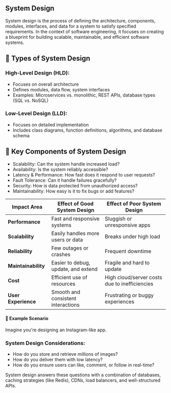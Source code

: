 ## System Design

System design is the process of defining the architecture, components, modules, interfaces, and data for a system to satisfy specified requirements. In the context of software engineering, it focuses on creating a blueprint for building scalable, maintainable, and efficient software systems.

## 🔧 Types of System Design
### High-Level Design (HLD):
- Focuses on overall architecture
- Defines modules, data flow, system interfaces
- Examples: Microservices vs. monolithic, REST APIs, database types (SQL vs. NoSQL)

### Low-Level Design (LLD):
- Focuses on detailed implementation
- Includes class diagrams, function definitions, algorithms, and database schema

## 🎯 Key Components of System Design
- Scalability: Can the system handle increased load?
- Availability: Is the system reliably accessible?
- Latency & Performance: How fast does it respond to user requests?
- Fault Tolerance: Can it handle failures gracefully?
- Security: How is data protected from unauthorized access?
- Maintainability: How easy is it to fix bugs or add features?

| Impact Area         | Effect of Good System Design        | Effect of Poor System Design                  |
| ------------------- | ----------------------------------- | --------------------------------------------- |
| **Performance**     | Fast and responsive systems         | Sluggish or unresponsive apps                 |
| **Scalability**     | Easily handles more users or data   | Breaks under high load                        |
| **Reliability**     | Few outages or crashes              | Frequent downtime                             |
| **Maintainability** | Easier to debug, update, and extend | Fragile and hard to update                    |
| **Cost**            | Efficient use of resources          | High cloud/server costs due to inefficiencies |
| **User Experience** | Smooth and consistent interactions  | Frustrating or buggy experiences              |

#### 🧠 Example Scenario
Imagine you're designing an Instagram-like app.

### System Design Considerations:
- How do you store and retrieve millions of images?
- How do you deliver them with low latency?
- How do you ensure users can like, comment, or follow in real-time?


System design answers these questions with a combination of databases, caching strategies (like Redis), CDNs, load balancers, and well-structured APIs.